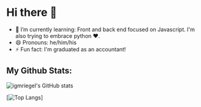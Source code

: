 # Hi there 👋

- 🌱 I’m currently learning: Front and back end focused on Javascript. I'm also trying to embrace python :heart:.
- 😄 Pronouns: he/him/his
- ⚡ Fun fact: I'm graduated as an accountant!

## My Github Stats:

![igmriegel's GitHub stats](https://github-readme-stats.vercel.app/api?username=igmriegel&count_private=true)

[![Top Langs](https://github-readme-stats.vercel.app/api/top-langs/?username=igmriegel)]
